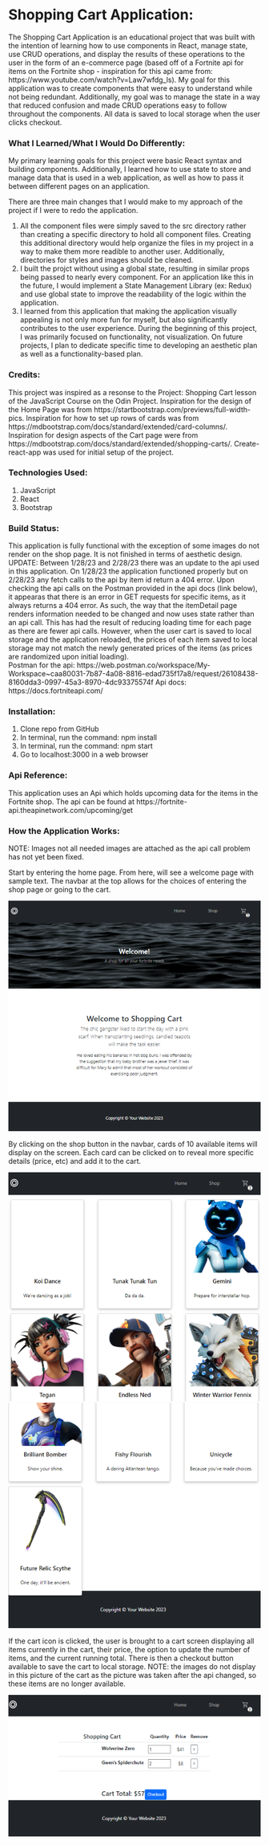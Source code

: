 <h1>Shopping Cart Application:</h1>
The Shopping Cart Application is an educational project that was built with the intention of learning how to use components in React, manage state, use CRUD operations, and display the results of these operations to the user in the form of an e-commerce page (based off of a Fortnite api for items on the Fortnite shop - inspiration for this api came from: https://www.youtube.com/watch?v=Law7wfdg_ls). My goal for this application was to create components that were easy to understand while not being redundant. Additionally, my goal was to manage the state in a way that reduced confusion and made CRUD operations easy to follow throughout the components. All data is saved to local storage when the user clicks checkout.

<h3> What I Learned/What I Would Do Differently:</h3>
My primary learning goals for this project were basic React syntax and building components. Additionally, I learned how to use state to store and manage data that is used in a web application, as well as how to pass it between different pages on an application.

There are three main changes that I would make to my approach of the project if I were to redo the application.

1. All the component files were simply saved to the src directory rather than creating a specific directory to hold all component files. Creating this additional directory would help organize the files in my project in a way to make them more readible to another user. Additionally, directories for styles and images should be cleaned.
2. I built the projct without using a global state, resulting in similar props being passed to nearly every component. For an application like this in the future, I would implement a State Management Library (ex: Redux) and use global state to improve the readability of the logic within the application.
3. I learned from this application that making the application visually appealing is not only more fun for myself, but also significantly contributes to the user experience. During the beginning of this project, I was primarily focused on functionality, not visualization. On future projects, I plan to dedicate specific time to developing an aesthetic plan as well as a functionality-based plan.

<h3>Credits:</h3>
This project was inspired as a resonse to the Project: Shopping Cart lesson of the JavaScript Course on the Odin Project. Inspiration for the design of the Home Page was from  https://startbootstrap.com/previews/full-width-pics. Inspiration for how to set up rows of cards was from https://mdbootstrap.com/docs/standard/extended/card-columns/. Inspiration for design aspects of the Cart page were from https://mdbootstrap.com/docs/standard/extended/shopping-carts/.
Create-react-app was used for initial setup of the project.

<h3>Technologies Used:</h3>

1. JavaScript
2. React
3. Bootstrap

<h3>Build Status:</h3>
<div>This application is fully functional with the exception of some images do not render on the shop page. It is not finished in terms of aesthetic design.</div>
<div>UPDATE: Between 1/28/23 and 2/28/23 there was an update to the api used in this application. On 1/28/23 the application functioned properly but on 2/28/23 any fetch calls to the api by item id return a 404 error. Upon checking the api calls on the Postman provided in the api docs (link below), it appearas that there is an error in GET requests for specific items, as it always returns a 404 error. As such, the way that the itemDetail page renders information needed to be changed and now uses state rather than an api call. This has had the result of reducing loading time for each page as there are fewer api calls. However, when the user cart is saved to local storage and the application reloaded, the prices of each item saved to local storage may not match the newly generated prices of the items (as prices are randomized upon initial loading).</div>
<div>Postman for the api: https://web.postman.co/workspace/My-Workspace~caa80031-7b87-4a08-8816-edad735f17a8/request/26108438-8160dda3-0997-45a3-8970-4dc93375574f
Api docs: https://docs.fortniteapi.com/</div>

<h3>Installation:</h3>

1. Clone repo from GitHub
2. In terminal, run the command: npm install
3. In terminal, run the command: npm start
4. Go to localhost:3000 in a web browser

<h3>Api Reference:</h3>
This application uses an Api which holds upcoming data for the items in the Fortnite shop. The api can be found at https://fortnite-api.theapinetwork.com/upcoming/get

<h3>How the Application Works:</h3>
<div>NOTE: Images not all needed images are attached as the api call problem has not yet been fixed.</div>

Start by entering the home page. From here, will see a welcome page with sample text. The navbar at the top allows for the choices of entering the shop page or going to the cart.

<img src="./src/images/home.png" alt="Welcome page image">

By clicking on the shop button in the navbar, cards of 10 available items will display on the screen. Each card can be clicked on to reveal more specific details (price, etc) and add it to the cart.

<img src="./src/images/shop1.png" alt="Shop page image top half">

<img src="./src/images/shop2.png" alt="Shop page image bottom half">

If the cart icon is clicked, the user is brought to a cart screen displaying all items currently in the cart, their price, the option to update the number of items, and the current running total. There is then a checkout button available to save the cart to local storage.
NOTE: the images do not display in this picture of the cart as the picture was taken after the api changed, so these items are no longer available.

<img src="./src/images/cart.png" alt="cart page image">
